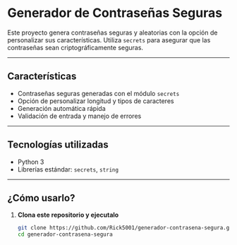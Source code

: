 #  Generador de Contraseñas Seguras 

Este proyecto genera contraseñas seguras y aleatorias con la opción de personalizar sus características. Utiliza `secrets` para asegurar que las contraseñas sean criptográficamente seguras.

---

##  Características

-  Contraseñas seguras generadas con el módulo `secrets`
-  Opción de personalizar longitud y tipos de caracteres
-  Generación automática rápida
-  Validación de entrada y manejo de errores

---

##  Tecnologías utilizadas

- Python 3
- Librerías estándar: `secrets`, `string`

---

##  ¿Cómo usarlo?

1. **Clona este repositorio y ejecutalo**

   ```bash
   git clone https://github.com/Rick5001/generador-contrasena-segura.git
   cd generador-contrasena-segura
